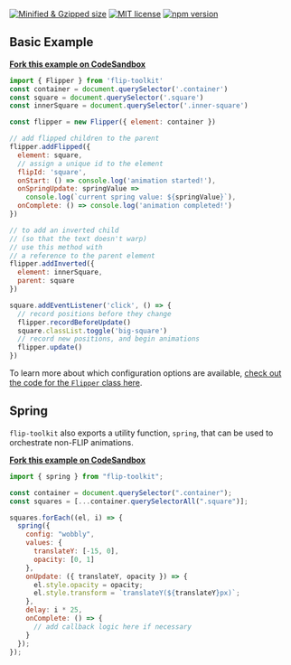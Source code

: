 [![Minified & Gzipped size](https://badgen.net/bundlephobia/minzip/flip-toolkit)](https://bundlephobia.com/result?p=flip-toolkit)
[![MIT license](https://badgen.net/npm/license/react-flip-toolkit)](http://opensource.org/licenses/MIT)
[![npm version](https://badgen.net/npm/v/flip-toolkit)](https://npmjs.org/package/flip-toolkit 'View this project on npm')

## Basic Example

[**Fork this example on CodeSandbox**](https://codesandbox.io/s/5v1k1nwz8l)

```js
import { Flipper } from 'flip-toolkit'
const container = document.querySelector('.container')
const square = document.querySelector('.square')
const innerSquare = document.querySelector('.inner-square')

const flipper = new Flipper({ element: container })

// add flipped children to the parent
flipper.addFlipped({
  element: square,
  // assign a unique id to the element
  flipId: 'square',
  onStart: () => console.log('animation started!'),
  onSpringUpdate: springValue =>
    console.log(`current spring value: ${springValue}`),
  onComplete: () => console.log('animation completed!')
})

// to add an inverted child
// (so that the text doesn't warp)
// use this method with
// a reference to the parent element
flipper.addInverted({
  element: innerSquare,
  parent: square
})

square.addEventListener('click', () => {
  // record positions before they change
  flipper.recordBeforeUpdate()
  square.classList.toggle('big-square')
  // record new positions, and begin animations
  flipper.update()
})
```

To learn more about which configuration options are available, [check out the code for the `Flipper` class here](../react-flip-toolkit/src/FlipToolkit/Flipper.ts).

## Spring

`flip-toolkit` also exports a utility function, `spring`, that can be used to orchestrate non-FLIP animations.

[**Fork this example on CodeSandbox**](https://codesandbox.io/s/spring-example-6xw5p)

```js
import { spring } from "flip-toolkit";

const container = document.querySelector(".container");
const squares = [...container.querySelectorAll(".square")];

squares.forEach((el, i) => {
  spring({
    config: "wobbly",
    values: {
      translateY: [-15, 0],
      opacity: [0, 1]
    },
    onUpdate: ({ translateY, opacity }) => {
      el.style.opacity = opacity;
      el.style.transform = `translateY(${translateY}px)`;
    },
    delay: i * 25,
    onComplete: () => {
      // add callback logic here if necessary
    }
  });
});
```
